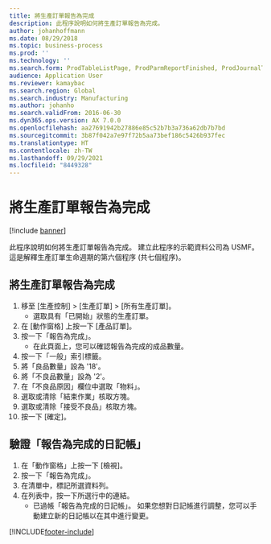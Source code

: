 ```yaml
---
title: 將生產訂單報告為完成
description: 此程序說明如何將生產訂單報告為完成。
author: johanhoffmann
ms.date: 08/29/2018
ms.topic: business-process
ms.prod: ''
ms.technology: ''
ms.search.form: ProdTableListPage, ProdParmReportFinished, ProdJournalTransProd, ProdSetupReportFinished
audience: Application User
ms.reviewer: kamaybac
ms.search.region: Global
ms.search.industry: Manufacturing
ms.author: johanho
ms.search.validFrom: 2016-06-30
ms.dyn365.ops.version: AX 7.0.0
ms.openlocfilehash: aa27691942b27886e85c52b7b3a736a62db7b7bd
ms.sourcegitcommit: 3b87f042a7e97f72b5aa73bef186c5426b937fec
ms.translationtype: HT
ms.contentlocale: zh-TW
ms.lasthandoff: 09/29/2021
ms.locfileid: "8449328"
---
```

# <a name="report-a-production-order-as-finished"></a>將生產訂單報告為完成

[!include [banner](../../includes/banner.md)]

此程序說明如何將生產訂單報告為完成。 建立此程序的示範資料公司為 USMF。 這是解釋生產訂單生命週期的第六個程序 (共七個程序)。


## <a name="report-a-production-order-as-finished"></a>將生產訂單報告為完成
1. 移至 [生產控制] > [生產訂單] > [所有生產訂單]。
    * 選取具有「已開始」狀態的生產訂單。  
2. 在 [動作窗格] 上按一下 [產品訂單]。
3. 按一下「報告為完成」。
    * 在此頁面上，您可以確認報告為完成的成品數量。  
4. 按一下「一般」索引標籤。
5. 將「良品數量」設為 '18'。
6. 將「不良品數量」設為 '2'。
7. 在「不良品原因」欄位中選取「物料」。
8. 選取或清除「結束作業」核取方塊。
9. 選取或清除「接受不良品」核取方塊。
10. 按一下 [確定]。

## <a name="verify-the-report-as-finished-journal"></a>驗證「報告為完成的日記帳」
1. 在「動作窗格」上按一下 [檢視]。
2. 按一下「報告為完成」。
3. 在清單中，標記所選資料列。
4. 在列表中，按一下所選行中的連結。
    * 已過帳「報告為完成的日記帳」。 如果您想對日記帳進行調整，您可以手動建立新的日記帳以在其中進行變更。  



[!INCLUDE[footer-include](../../../includes/footer-banner.md)]
